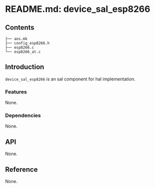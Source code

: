 # README.md: device_sal_esp8266

## Contents

```shell
├── aos.mk
├── config_esp8266.h
├── esp8266.c
└── esp8266_at.c
```

## Introduction

`device_sal_esp8266` is an sal component for hal implementation.


### Features

None.

### Dependencies

None.

## API

None.

## Reference

None.
